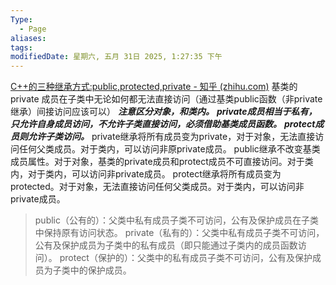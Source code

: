 ```yaml
---
Type:
  - Page
aliases: 
tags: 
modifiedDate: 星期六, 五月 31日 2025, 1:27:35 下午
---
```

[C++的三种继承方式:public,protected,private - 知乎 (zhihu.com)](https://zhuanlan.zhihu.com/p/356580826)
基类的private 成员在子类中无论如何都无法直接访问（通过基类public函数（非private继承）间接访问应该可以）
***注意区分对象，和类内。***
***private成员相当于私有，只允许自身成员访问，不允许子类直接访问，必须借助基类成员函数。***
***protect成员则允许子类访问。***
private继承将所有成员变为private，对于对象，无法直接访问任何父类成员。对于类内，可以访问非原private成员。
public继承不改变基类成员属性。对于对象，基类的private成员和protect成员不可直接访问。对于类内，对于类内，可以访问非private成员。
protect继承将所有成员变为protected。对于对象，无法直接访问任何父类成员。对于类内，可以访问非private成员。

>public（公有的）：父类中私有成员子类不可访问，公有及保护成员在子类中保持原有访问状态。
>private（私有的）：父类中私有成员子类不可访问，公有及保护成员为子类中的私有成员（即只能通过子类内的成员函数访问）。
>protect（保护的）：父类中的私有成员子类不可访问，公有及保护成员为子类中的保护成员。
